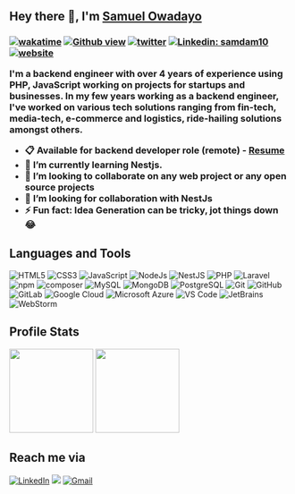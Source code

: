 <h2 align="left" >Hey there 👋, I'm <a href="https://www.linkedin.com/in/samuel-owadayo-6a6bb614b" target="_blank"> Samuel Owadayo </a></h2>
<h3><p align="left">

[![wakatime](https://wakatime.com/badge/user/f1881d0e-d2eb-4b93-8c28-8dd8d8211b3e.svg)](https://wakatime.com/@f1881d0e-d2eb-4b93-8c28-8dd8d8211b3e)
[![Github view](https://komarev.com/ghpvc/?username=ItzSamdam&label=Github-Views&color=blue&style=plastic)](https://github.com/ItzSamdam)
[![twitter](https://img.shields.io/twitter/follow/itzsamdam?label=Twitter&logo=twitter&color=%23007ec6&style=plastic)](https://twitter.com/itzsamdam)
[![Linkedin: samdam10](https://img.shields.io/badge/-SamuelOwadayo-blue?style=flat-square&logo=Linkedin&logoColor=white&link=https://www.linkedin.com/in/samuel-owadayo-6a6bb614b/)](https://www.linkedin.com/in/samuel-owadayo-6a6bb614b/)
[![website](https://img.shields.io/badge/PortfolioWebsite-Blog-2648ff?style=flat-square&logo=google-chrome)](https://samuelowadayo.com.ng)

I'm a **backend engineer** with over 4 years of experience using **PHP, JavaScript** working on projects for startups and businesses. In my few years working as a backend engineer, I've worked on various tech solutions ranging from **fin-tech, media-tech, e-commerce and logistics, ride-hailing solutions** amongst others.

- 📋 Available for backend developer role (remote) - [Resume](https://docs.google.com/document/d/1zI81_njjYeDMrhJE4e-w9eAOgb3mOv0KRyJ3w3kL98w/edit?usp=sharing)
- 🌱 I’m currently learning Nestjs.
- 👯 I’m looking to collaborate on any web project or any open source projects
- 🤔 I’m looking for collaboration with NestJs
- ⚡ Fun fact: Idea Generation can be tricky, jot things down 😂


<h2>Languages and Tools</h2>
<p align="left">
<img alt="HTML5" src="https://img.shields.io/badge/html5-%23E34F26.svg?&style=for-the-badge&logo=html5&logoColor=white" />
 <img alt="CSS3" src="https://img.shields.io/badge/css3-%231572B6.svg?&style=for-the-badge&logo=css3&logoColor=white" />
 <img alt="JavaScript" src="https://img.shields.io/badge/javascript-%23323330.svg?&style=for-the-badge&logo=javascript&logoColor=%23F7DF1E" />
  <img alt="NodeJs" src="https://img.shields.io/badge/Node.js-339933?style=for-the-badge&logo=nodedotjs&logoColor=white" />
  <img alt="NestJS" src="https://img.shields.io/badge/nestjs-0078D4?style=for-the-badge&logo=nestjs&logoColor=white" />
 <img alt="PHP" src="https://img.shields.io/badge/php-%2314354C.svg?style=for-the-badge&logo=php&logoColor=white"/>
  <img alt="Laravel" src="https://img.shields.io/badge/laravel-%2314354C.svg?style=for-the-badge&logo=laravel&logoColor=white"/>
<img alt="npm" src="https://img.shields.io/badge/npm-CB3837?style=for-the-badge&logo=npm&logoColor=white" />
<img alt="composer" src="https://img.shields.io/badge/composer-CB3837?style=for-the-badge&logo=composer&logoColor=white" />
<img alt="MySQL" src="https://img.shields.io/badge/MySQL-00000F?style=for-the-badge&logo=mysql&logoColor=white" />
 <img alt="MongoDB" src="https://img.shields.io/badge/MongoDB-white?style=for-the-badge&logo=mongodb&logoColor=4EA94B" />
  <img alt="PostgreSQL" src="https://img.shields.io/badge/postgres-white?style=for-the-badge&logo=PostgreSQL&logoColor=4EA94B" />
 <img alt="Git" src="https://img.shields.io/badge/Git-F05032?style=for-the-badge&logo=git&logoColor=white" />
<img alt="GitHub" src="https://img.shields.io/badge/GitHub-%2314354C.svg?style=for-the-badge&logo=GitHub&logoColor=white"/>
 <img alt="GitLab" src="https://img.shields.io/badge/GitLab-%2314354C.svg?style=for-the-badge&logo=GitLab&logoColor=white"/>
    <img alt="Google Cloud" src="https://img.shields.io/badge/Google_Cloud-339933?style=for-the-badge&logo=google-cloud&logoColor=white" />
    <img alt="Microsoft Azure" src="https://img.shields.io/badge/microsoft%20azure-0089D6?style=for-the-badge&logo=microsoft-azure&logoColor=white" />
    <img alt="VS Code" src="https://img.shields.io/badge/Visual_Studio_Code-0078D4?style=for-the-badge&logo=visual%20studio%20code&logoColor=white" />
    <img alt="JetBrains" src="https://img.shields.io/badge/phpstorm-0078D4?style=for-the-badge&logo=phpstorm&logoColor=white" />
    <img alt="WebStorm" src="https://img.shields.io/badge/webstorm-0078D4?style=for-the-badge&logo=webstorm&logoColor=white" />
</p>

<h2>Profile Stats</h2>
<p align="left">
<img height="150" src="https://github-readme-stats.vercel.app/api?username=ItzSamdam&show_icons=true&rank_icon=github&bg_color=00000000"/>
  <img height="150" src="https://github-readme-stats.vercel.app/api/top-langs/?username=ItzSamdam&layout=compact&hide=html&theme=dracula"/>
</p>

<h2>Reach me via</h2>
<p align="left">
<a href="https://www.linkedin.com/in/samuel-owadayo-6a6bb614b/" target="_blank"><img alt="LinkedIn" src="https://img.shields.io/badge/linkedin%20-%230077B5.svg?&style=for-the-badge&logo=linkedin&logoColor=white" /></a>
<a href="https://twitter.com/ItzSamdam" target="_blank"><img src="https://img.shields.io/badge/twitter-%2300acee.svg?&style=for-the-badge&logo=twitter&logoColor=white&alt=twitter" /></a>
<a href="mailto:odevservices@gmail.com"><img  alt="Gmail" src="https://img.shields.io/badge/Gmail-D14836?style=for-the-badge&logo=gmail&logoColor=white" />
</p>
